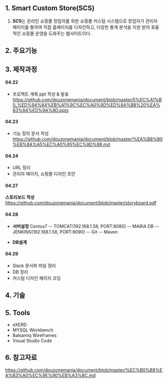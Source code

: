 ## 1. Smart Custom Store(SCS)
1. **SCS**는 온라인 쇼핑몰 창업자를 위한 쇼핑몰 커스텀 시스템으로 창업자가 관리자 페이지를 통하여 직접 홈페이지를 디자인하고, 다양한 통계 분석을 지원 받아 효율적인 쇼핑몰 운영을 도와주는 웹사이트이다.

## 2. 주요기능

## 3. 제작과정
#### 04.22
- 프로젝트 계획 ppt 작성 & 발표
https://github.com/douzonemania/document/blob/master/5%EC%A1%B0_%ED%94%84%EB%A1%9C%EC%A0%9D%ED%8A%B8%20%EA%B3%84%ED%9A%8D.pptx

#### 04.23
- 기능 정의 문서 작성
https://github.com/douzonemania/document/blob/master/%EA%B8%B0%EB%8A%A5%EC%A0%95%EC%9D%98.md

#### 04.24
- URL 정리
- 관리자 페이지, 쇼핑몰 디자인 초안

#### 04.27
**스토리보드 작성**
https://github.com/douzonemania/document/blob/master/storyboard.pdf

#### 04.28
- **서버설정** Centos7
-- TOMCAT(192.168.1.58, PORT:8080)
-- MARIA DB
-- JENKINS(192.168.1.58, PORT:9090) 
-- Git
-- Maven

- **DB설계**

#### 04.29
- Slack 문서화 파일 정리
- DB 정리
- 커스텀 디자인 페이지 코딩


## 4. 기술

## 5. Tools
- eXERD
- MYSQL Workbench
- Balsamiq Wireframes
- Visual Studio Code

## 6. 참고자료
https://github.com/douzonemania/document/blob/master/%EC%B0%B8%EA%B3%A0%EC%9E%90%EB%A3%8C.md
